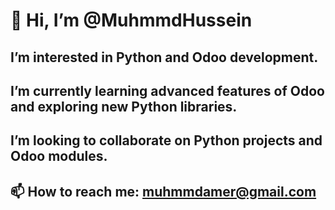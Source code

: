 # 👋 Hi, I’m @MuhmmdHussein

##  I’m interested in Python and Odoo development.

##  I’m currently learning advanced features of Odoo and exploring new Python libraries.

##  I’m looking to collaborate on Python projects and Odoo modules.

## 📫 How to reach me: [muhmmdamer@gmail.com](mailto:muhmmdamer@gmail.com)

